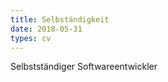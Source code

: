 ```yaml
---
title: Selbständigkeit
date: 2018-05-31
types: cv
---
```

<!--more-->
Selbstständiger Softwareentwickler
